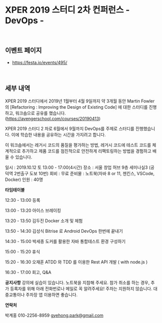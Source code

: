 # XPER 2019 스터디 2차 컨퍼런스 - DevOps -

<br/>

## 이벤트 페이지

- https://festa.io/events/495/



<br/>



## 세부 내역

XPER 2019 스터디에서 2019년 1월부터 4월 9일까지 약 3개월 동안 Martin Fowler의 [Refactoring : Improving the Design of Existing Code] 에 대한 스터디를 진행하고, 워크숍으로 공유를 했습니다. (https://avengerschool.com/courses/20190413)

XPER 2019 스터디 2 차로 6월에서 9월까지 DevOps를 주제로 스터디를 진행했습니다. 이에 학습한 내용을 공유하는 시간을 가지려고 합니다.

이 워크숍에서는 레거시 코드의 품질을 평가하는 방법, 레거시 코드에 테스트 코드를 체계적으로 추가하고 제품 코드를 점진적으로 안전하게 리팩토링하는 방법을 경험하고 배울 수 있습니다.

일시 : 2019.10.12 토 13:00 - 17:00(4시간)
장소 : 서울 창업 허브 9층 세미나실3 (공덕역 2번출구 도보 10번)
회비 : 무료
준비물 : 노트북(자바 8 or 11, 젠킨스, VSCode, Docker)
인원 : 40명



**타임테이블**

12:30 - 13:00 등록

13:00 - 13:20 아이스 브레이킹

13:20 - 13:50 김두진 Docker 소개 및 체험

13:50 - 14:30 김성식 Bitrise 로 Android DevOps 한번에 끝내기

14:30 - 15:00 박세종 도커를 활용한 자바 통합테스트 환경 구성하기

15:00 - 15:20 휴식

15:20 - 16:30 오재훈 ATDD 와 TDD 를 이용한 Rest API 개발 ( with node.js )

16:30 - 17:00 회고, Q&A



**공지사항**
강의에 실습이 있습니다. 노트북을 지참해 주세요.
참가 취소를 하는 경우, 추가 등록자를 위해 아래 전화번로나 메일로 꼭 알려주세요!
주차는 지원하지 않습니다. 대중교통이나 주차장 앱 이용하면 좋습니다.



**연락처**

박계홍 010-2256-8959
gyehong.park@gmail.com

